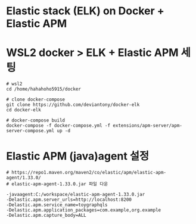 # Elastic stack (ELK) on Docker + Elastic APM

# WSL2 docker > ELK + Elastic APM 세팅
```vim
# wsl2
cd /home/hahahoho5915/docker

# clone docker-compose
git clone https://github.com/deviantony/docker-elk
cd docker-elk

# docker-compose build
docker-compose -f docker-compose.yml -f extensions/apm-server/apm-server-compose.yml up -d
```

# Elastic APM (java)agent 설정
```vim
# https://repo1.maven.org/maven2/co/elastic/apm/elastic-apm-agent/1.33.0/
# elastic-apm-agent-1.33.0.jar 파일 다운

-javaagent:C:/workspace/elastic-apm-agent-1.33.0.jar
-Delastic.apm.server_urls=http://localhost:8200
-Delastic.apm.service_name=toygraphqls
-Delastic.apm.application_packages=com.example,org.example
-Delastic.apm.capture_body=ALL
```
